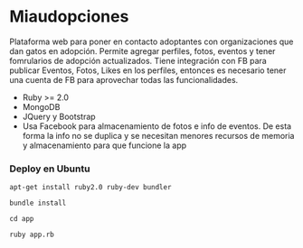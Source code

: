 Miaudopciones
===

Plataforma web para poner en contacto adoptantes con organizaciones que dan gatos en adopción. Permite agregar perfiles, fotos, eventos y tener fomrularios de adopción actualizados.
Tiene integración con FB para publicar Eventos, Fotos, Likes en los perfiles, entonces es necesario tener una cuenta de FB para aprovechar todas las funcionalidades. 

- Ruby >= 2.0
- MongoDB
- JQuery y Bootstrap
- Usa Facebook para almacenamiento de fotos e info de eventos. De esta forma la info no se duplica y se necesitan menores recursos de memoria y almacenamiento para que funcione la app

### Deploy en Ubuntu

```apt-get install ruby2.0 ruby-dev bundler```

```bundle install```

```cd app```

```ruby app.rb```

